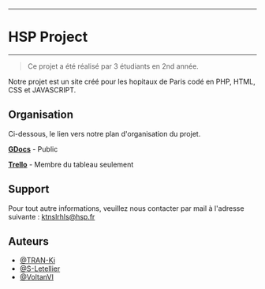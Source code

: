 -----------------------------------------------------------------------------------------------------------------------------------------------------------------------
#  HSP Project                                                                                                        #
-----------------------------------------------------------------------------------------------------------------------------------------------------------------------
>Ce projet a été réalisé par 3 étudiants en 2nd année.

Notre projet est un site créé pour les hopitaux de Paris codé en PHP, HTML, CSS et JAVASCRIPT.

## Organisation

Ci-dessous, le lien vers notre plan d'organisation du projet.

**[GDocs](https://docs.google.com/document/d/1jP0Z77PjtoMotO7DLDSRnwYtZGUDEqGU5EA1ZlC052Q/edit?usp=sharing)** - Public

**[Trello](https://trello.com/b/jkTEjNtY/projet-php)** - Membre du tableau seulement

## Support

Pour tout autre informations, veuillez nous contacter par mail à l'adresse suivante : ktnslrhls@hsp.fr

## Auteurs

- [@TRAN-Ki](https://www.github.com/TRAN-Ki)
- [@S-Letellier](https://www.github.com/S-Letellier)
- [@VoltanVI](https://www.github.com/VoltanVI)
